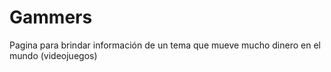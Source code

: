 # Gammers
Pagina para brindar información de un tema que mueve mucho dinero en el mundo (videojuegos)

